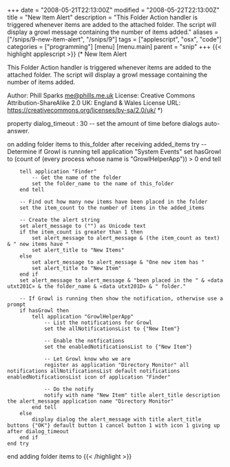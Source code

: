 +++
date = "2008-05-21T22:13:00Z"
modified = "2008-05-22T22:13:00Z"
title = "New Item Alert"
description = "This Folder Action handler is triggered whenever items are added to the attached folder. The script will display a growl message containing the number of items added."
aliases = ["/snips/9-new-item-alert", "/snips/9"]
tags = ["applescript", "osx", "code"]
categories = ["programming"]
[menu]
  [menu.main]
    parent = "snip"
+++
{{< highlight applescript >}}
(*
New Item Alert

This Folder Action handler is triggered whenever items are added to the attached folder.
The script will display a growl message containing the number of items added.

Author: Phill Sparks <me@phills.me.uk>
License: Creative Commons Attribution-ShareAlike 2.0 UK: England & Wales
License URL: https://creativecommons.org/licenses/by-sa/2.0/uk/
*)

property dialog_timeout : 30 -- set the amount of time before dialogs auto-answer.

on adding folder items to this_folder after receiving added_items
    try
        -- Determine if Growl is running
        tell application "System Events"
            set hasGrowl to (count of (every process whose name is "GrowlHelperApp")) > 0
        end tell

        tell application "Finder"
            -- Get the name of the folder
            set the folder_name to the name of this_folder
        end tell

        -- Find out how many new items have been placed in the folder
        set the item_count to the number of items in the added_items

        -- Create the alert string
        set alert_message to ("") as Unicode text
        if the item_count is greater than 1 then
            set alert_message to alert_message & (the item_count as text) & " new items have "
            set alert_title to "New Items"
        else
            set alert_message to alert_message & "One new item has "
            set alert_title to "New Item"
        end if
        set alert_message to alert_message & "been placed in the " & «data utxt201C» & the folder_name & «data utxt201D» & " folder."

        -- If Growl is running then show the notification, otherwise use a prompt
        if hasGrowl then
            tell application "GrowlHelperApp"
                -- List the notifications for Growl
                set the allNotificationsList to {"New Item"}

                -- Enable the notfications
                set the enabledNotificationsList to {"New Item"}

                -- Let Growl know who we are
                register as application "Directory Monitor" all notifications allNotificationsList default notifications enabledNotificationsList icon of application "Finder"

                -- Do the notify
                notify with name "New Item" title alert_title description the alert_message application name "Directory Monitor"
            end tell
        else
            display dialog the alert_message with title alert_title buttons {"OK"} default button 1 cancel button 1 with icon 1 giving up after dialog_timeout
        end if
    end try
end adding folder items to
{{< /highlight >}}
